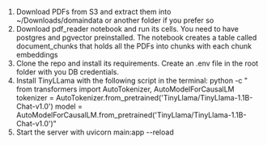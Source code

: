 1. Download PDFs from S3 and extract them into ~/Downloads/domaindata or another folder if you prefer so
2. Download pdf_reader notebook and run its cells. You need to have postgres and pgvector preinstalled. The notebook creates a table called document_chunks that holds all the PDFs into chunks with each chunk embeddings
3. Clone the repo and install its requirements. Create an .env file in the root folder with you DB credentials.
4. Install TinyLLama with the following script in the terminal: python -c "
from transformers import AutoTokenizer, AutoModelForCausalLM
tokenizer = AutoTokenizer.from_pretrained('TinyLlama/TinyLlama-1.1B-Chat-v1.0')
model = AutoModelForCausalLM.from_pretrained('TinyLlama/TinyLlama-1.1B-Chat-v1.0')"
5. Start the server with uvicorn main:app --reload
